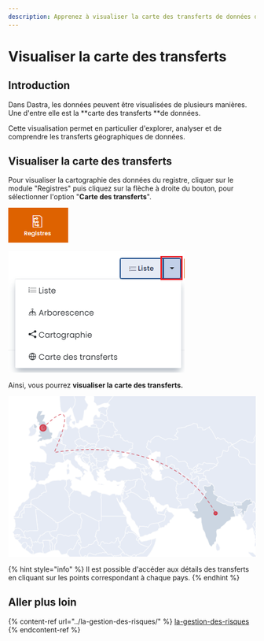 ```yaml
---
description: Apprenez à visualiser la carte des transferts de données dans Dastra.
---
```


# Visualiser la carte des transferts

## Introduction

Dans Dastra, les données peuvent être visualisées de plusieurs manières. Une d'entre elle est la **carte des transferts **de données.

Cette visualisation permet en particulier d'explorer, analyser et de comprendre les transferts géographiques de données.

## Visualiser la carte des transferts

Pour visualiser la cartographie des données du registre, cliquer sur le module "Registres" puis  cliquez sur la flèche à droite du bouton, pour sélectionner l'option "**Carte des transferts**".



![Module "Registres"](<../../.gitbook/assets/image (199).png>)

![Flèche à droite du bouton & menu déroulant](<../../.gitbook/assets/image (201).png>)

Ainsi, vous pourrez **visualiser la carte des transferts.**

![Exemple de transfert de données](<../../.gitbook/assets/image (212).png>)

{% hint style="info" %}
Il est possible d'accéder aux détails des transferts en cliquant sur les points correspondant à chaque pays.
{% endhint %}

## Aller plus loin

{% content-ref url="../la-gestion-des-risques/" %}
[la-gestion-des-risques](../la-gestion-des-risques/)
{% endcontent-ref %}
